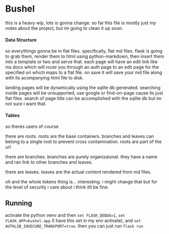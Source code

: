 # Bushel
this is a heavy wip, lots is gonna change. so far this file is mostly just my notes about the project, but im going to clean it up soon.

#### Data Structure
so everythings gonna be in flat files. specifically, flat md files. flask is going to grab them, render them to html using python-markdown, then insert them into a template or two and serve that. each page will have an edit link like ms docs which will route you through an auth page to an edit page for the specified uri which maps to a flat file. on save it will save your md file along with its acompanying html file to disk.

landing pages will be dynamically using the sqlite db generated. searching inside pages will be unsupported, use google or find-on-page cause its just flat files. search of page title can be accomplished with the sqlite db but im not sure i want that.

#### Tables
so theres users of course

there are roots. roots are the base containers. branches and leaves can belong to a single root to prevent cross contamination. roots are part of the url.

there are branches. branches are purely organizaional. they have a name and ran link to other branches and leaves.

there are leaves. leaves are the actual content rendered from md files.

oh and the whole tokens thing is... interesting. i might change that but for the level of security i care about i think itll be fine.

## Running
activate the python venv and then `set FLASK_DEBUG=1`, `set FLASK_APP=bushel-app` (I have this set in my env activate), and `set AUTHLIB_INSECURE_TRANSPORT=true`. then you can just run `flask run`